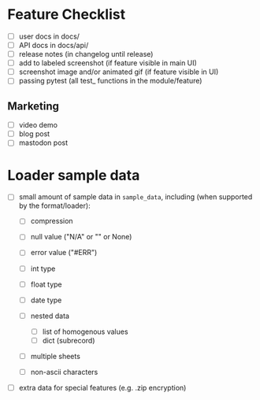 
# Feature Checklist

- [ ] user docs in docs/
- [ ] API docs in docs/api/
- [ ] release notes (in changelog until release)
- [ ] add to labeled screenshot (if feature visible in main UI)
- [ ] screenshot image and/or animated gif (if feature visible in UI)
- [ ] passing pytest (all test_ functions in the module/feature)

## Marketing

- [ ] video demo
- [ ] blog post
- [ ] mastodon post

# Loader sample data

- [ ] small amount of sample data in `sample_data`, including (when supported by the format/loader):
  - [ ] compression
  - [ ] null value  ("N/A" or "" or None)
  - [ ] error value ("#ERR")
  - [ ] int type
  - [ ] float type
  - [ ] date type
  - [ ] nested data
    - [ ] list of homogenous values
    - [ ] dict (subrecord)
  - [ ] multiple sheets
  - [ ] non-ascii characters


- [ ] extra data for special features (e.g. .zip encryption)

